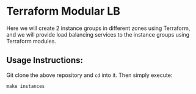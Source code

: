 # Terraform Modular LB

Here we will create 2 instance groups in different zones using Terraform, and we will provide load balancing services to the instance groups using Terraform modules.

## Usage Instructions:

Git clone the above repository and ```cd``` into it. Then simply execute:

```make instances```
